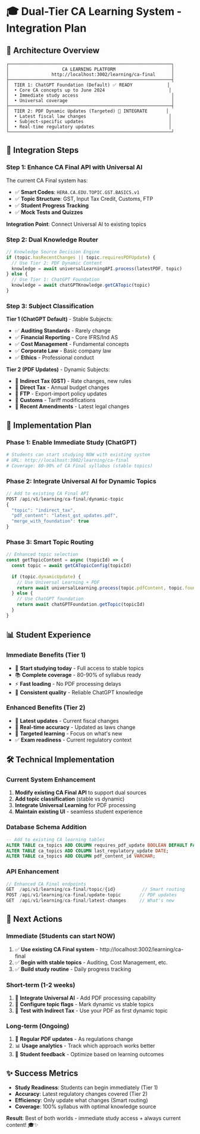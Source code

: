 # 🎓 **Dual-Tier CA Learning System - Integration Plan**

## 🎯 **Architecture Overview**

```
┌─────────────────────────────────────────────────────────────┐
│                    CA LEARNING PLATFORM                     │
│                http://localhost:3002/learning/ca-final      │
├─────────────────────────────────────────────────────────────┤
│  TIER 1: ChatGPT Foundation (Default) ✅ READY             │
│  • Core CA concepts up to June 2024                        │
│  • Immediate study access                                   │
│  • Universal coverage                                       │
├─────────────────────────────────────────────────────────────┤
│  TIER 2: PDF Dynamic Updates (Targeted) 🔄 INTEGRATE       │
│  • Latest fiscal law changes                               │
│  • Subject-specific updates                                │
│  • Real-time regulatory updates                            │
└─────────────────────────────────────────────────────────────┘
```

## 🚀 **Integration Steps**

### **Step 1: Enhance CA Final API with Universal AI**

The current CA Final system has:
- ✅ **Smart Codes**: `HERA.CA.EDU.TOPIC.GST.BASICS.v1`
- ✅ **Topic Structure**: GST, Input Tax Credit, Customs, FTP
- ✅ **Student Progress Tracking**
- ✅ **Mock Tests and Quizzes**

**Integration Point**: Connect Universal AI to existing topics

### **Step 2: Dual Knowledge Router**

```typescript
// Knowledge Source Decision Engine
if (topic.hasRecentChanges || topic.requiresPDFUpdate) {
  // Use Tier 2: PDF Dynamic Content
  knowledge = await universalLearningAPI.process(latestPDF, topic)
} else {
  // Use Tier 1: ChatGPT Foundation  
  knowledge = await chatGPTKnowledge.getCATopic(topic)
}
```

### **Step 3: Subject Classification**

**Tier 1 (ChatGPT Default)** - Stable Subjects:
- ✅ **Auditing Standards** - Rarely change
- ✅ **Financial Reporting** - Core IFRS/Ind AS
- ✅ **Cost Management** - Fundamental concepts
- ✅ **Corporate Law** - Basic company law
- ✅ **Ethics** - Professional conduct

**Tier 2 (PDF Updates)** - Dynamic Subjects:
- 🔄 **Indirect Tax (GST)** - Rate changes, new rules
- 🔄 **Direct Tax** - Annual budget changes
- 🔄 **FTP** - Export-import policy updates
- 🔄 **Customs** - Tariff modifications
- 🔄 **Recent Amendments** - Latest legal changes

## 🎯 **Implementation Plan**

### **Phase 1: Enable Immediate Study (ChatGPT)**
```bash
# Students can start studying NOW with existing system
# URL: http://localhost:3002/learning/ca-final
# Coverage: 80-90% of CA Final syllabus (stable topics)
```

### **Phase 2: Integrate Universal AI for Dynamic Topics**
```typescript
// Add to existing CA Final API
POST /api/v1/learning/ca-final/dynamic-topic
{
  "topic": "indirect_tax",
  "pdf_content": "latest_gst_updates.pdf",
  "merge_with_foundation": true
}
```

### **Phase 3: Smart Topic Routing**
```typescript
// Enhanced topic selection
const getTopicContent = async (topicId) => {
  const topic = await getCATopicConfig(topicId)
  
  if (topic.dynamicUpdate) {
    // Use Universal Learning + PDF
    return await universalLearning.process(topic.pdfContent, topic.foundation)
  } else {
    // Use ChatGPT foundation
    return await chatGPTFoundation.getTopic(topicId)
  }
}
```

## 📊 **Student Experience**

### **Immediate Benefits (Tier 1)**
- 🚀 **Start studying today** - Full access to stable topics
- 📚 **Complete coverage** - 80-90% of syllabus ready
- ⚡ **Fast loading** - No PDF processing delays
- 🎯 **Consistent quality** - Reliable ChatGPT knowledge

### **Enhanced Benefits (Tier 2)**
- 📄 **Latest updates** - Current fiscal changes
- 🔄 **Real-time accuracy** - Updated as laws change
- 🎯 **Targeted learning** - Focus on what's new
- ✅ **Exam readiness** - Current regulatory context

## 🛠️ **Technical Implementation**

### **Current System Enhancement**
1. **Modify existing CA Final API** to support dual sources
2. **Add topic classification** (stable vs dynamic)
3. **Integrate Universal Learning** for PDF processing
4. **Maintain existing UI** - seamless student experience

### **Database Schema Addition**
```sql
-- Add to existing CA learning tables
ALTER TABLE ca_topics ADD COLUMN requires_pdf_update BOOLEAN DEFAULT FALSE;
ALTER TABLE ca_topics ADD COLUMN last_regulatory_update DATE;
ALTER TABLE ca_topics ADD COLUMN pdf_content_id VARCHAR;
```

### **API Enhancement**
```typescript
// Enhanced CA Final endpoints
GET  /api/v1/learning/ca-final/topic/{id}          // Smart routing
POST /api/v1/learning/ca-final/update-topic       // PDF updates
GET  /api/v1/learning/ca-final/latest-changes     // What's new
```

## 🎯 **Next Actions**

### **Immediate (Students can start NOW)**
1. ✅ **Use existing CA Final system** - http://localhost:3002/learning/ca-final
2. ✅ **Begin with stable topics** - Auditing, Cost Management, etc.
3. ✅ **Build study routine** - Daily progress tracking

### **Short-term (1-2 weeks)**
1. 🔄 **Integrate Universal AI** - Add PDF processing capability
2. 🔄 **Configure topic flags** - Mark dynamic vs stable topics
3. 🔄 **Test with Indirect Tax** - Use your PDF as first dynamic topic

### **Long-term (Ongoing)**
1. 📄 **Regular PDF updates** - As regulations change
2. 📊 **Usage analytics** - Track which approach works better
3. 🎯 **Student feedback** - Optimize based on learning outcomes

## ✨ **Success Metrics**

- **Study Readiness**: Students can begin immediately (Tier 1)
- **Accuracy**: Latest regulatory changes covered (Tier 2)  
- **Efficiency**: Only update what changes (Smart routing)
- **Coverage**: 100% syllabus with optimal knowledge source

**Result**: Best of both worlds - immediate study access + always current content! 🎓✨